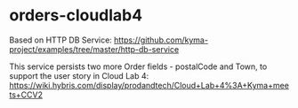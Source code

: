 # orders-cloudlab4

Based on HTTP DB Service: 
https://github.com/kyma-project/examples/tree/master/http-db-service

This service persists two more Order fields - postalCode and Town, to support the user story in Cloud Lab 4:
https://wiki.hybris.com/display/prodandtech/Cloud+Lab+4%3A+Kyma+meets+CCV2
